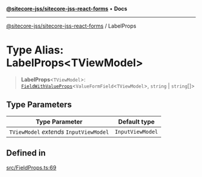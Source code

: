 [**@sitecore-jss/sitecore-jss-react-forms**](../README.md) • **Docs**

***

[@sitecore-jss/sitecore-jss-react-forms](../README.md) / LabelProps

# Type Alias: LabelProps\<TViewModel\>

> **LabelProps**\<`TViewModel`\>: [`FieldWithValueProps`](../interfaces/FieldWithValueProps.md)\<`ValueFormField`\<`TViewModel`\>, `string` \| `string`[]\>

## Type Parameters

| Type Parameter | Default type |
| ------ | ------ |
| `TViewModel` *extends* `InputViewModel` | `InputViewModel` |

## Defined in

[src/FieldProps.ts:69](https://github.com/Sitecore/jss/blob/14c94b27afbe004fefaf1cab8e080470a80ff3f4/packages/sitecore-jss-react-forms/src/FieldProps.ts#L69)
